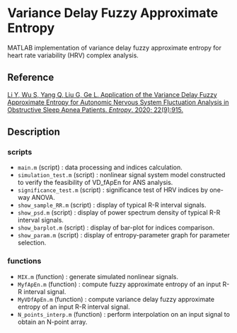 # Variance Delay Fuzzy Approximate Entropy
MATLAB implementation of variance delay fuzzy approximate entropy for heart rate variability (HRV) complex analysis.

## Reference
[Li Y, Wu S, Yang Q, Liu G, Ge L. Application of the Variance Delay Fuzzy Approximate Entropy for Autonomic Nervous System Fluctuation Analysis in Obstructive Sleep Apnea Patients. _Entropy_. 2020; 22(9):915.](https://www.mdpi.com/1099-4300/22/9/915)

## Description

### scripts
- `main.m`              (script) : data processing and indices calculation.
- `simulation_test.m`   (script) : nonlinear signal system model constructed to verify the feasibility of VD_fApEn for ANS analysis.
- `significance_test.m` (script) : significance test of HRV indices by one-way ANOVA.
- `show_sample_RR.m`      (script) : display of typical R-R interval signals.
- `show_psd.m`            (script) : display of power spectrum density of typical R-R interval signals.
- `show_barplot.m`        (script) : display of bar-plot for indices comparison.
- `show_param.m`          (script) : display of entropy-parameter graph for parameter selection.

### functions
- `MIX.m`             (function) : generate simulated nonlinear signals.
- `MyfApEn.m`         (function) : compute fuzzy approximate entropy of an input R-R interval signal.
- `MyVDfApEn.m`       (function) : compute variance delay fuzzy approximate entropy of an input R-R interval signal.
- `N_points_interp.m` (function) : perform interpolation on an input signal to obtain an N-point array.
